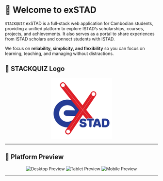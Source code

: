 # 🎯 Welcome to exSTAD

`STACKQUIZ` exSTAD is a full-stack web application for Cambodian students, providing a unified platform to explore ISTAD’s scholarships, courses, projects, and achievements. It also serves as a portal to share experiences from ISTAD scholars and connect students with ISTAD.

We focus on **reliability, simplicity, and flexibility** so you can focus on learning, teaching, and managing without distractions.

## 📢 STACKQUIZ Logo
<p align="center">
  <img src="./public/image/logo/exSTAD-01.png" alt="exSTAD Logo" width="200"/>
</p>

---

## 📱 Platform Preview
<p align="center">
  <img src="./public/" alt="Desktop Preview" width="300"/>
  <img src="./public/tablet.png" alt="Tablet Preview" width="170"/>
  <img src="./public/mobile.png" alt="Mobile Preview" width="130"/>
</p>

---